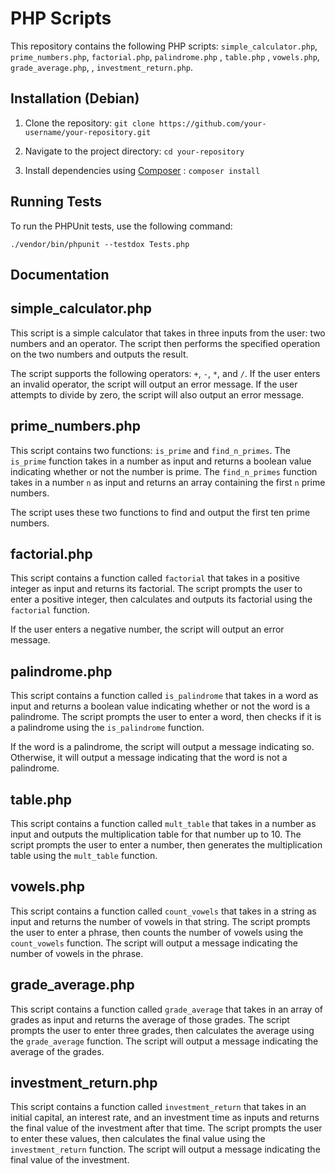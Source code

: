 # PHP Scripts

This repository contains the following PHP scripts: `simple_calculator.php`, `prime_numbers.php`, `factorial.php`, `palindrome.php` , `table.php` , `vowels.php`, `grade_average.php`, , `investment_return.php`.



## Installation (Debian)

1. Clone the repository:
`git clone https://github.com/your-username/your-repository.git`

2. Navigate to the project directory:
`cd your-repository`

3. Install dependencies using [Composer](https://getcomposer.org/) :
`composer install`




## Running Tests

To run the PHPUnit tests, use the following command:

`./vendor/bin/phpunit --testdox Tests.php`
## Documentation

## simple_calculator.php

This script is a simple calculator that takes in three inputs from the user: two numbers and an operator. The script then performs the specified operation on the two numbers and outputs the result.

The script supports the following operators: `+`, `-`, `*`, and `/`. If the user enters an invalid operator, the script will output an error message. If the user attempts to divide by zero, the script will also output an error message.


## prime_numbers.php

This script contains two functions: `is_prime` and `find_n_primes`. The `is_prime` function takes in a number as input and returns a boolean value indicating whether or not the number is prime. The `find_n_primes` function takes in a number `n` as input and returns an array containing the first `n` prime numbers.

The script uses these two functions to find and output the first ten prime numbers.

## factorial.php

This script contains a function called `factorial` that takes in a positive integer as input and returns its factorial. The script prompts the user to enter a positive integer, then calculates and outputs its factorial using the `factorial` function.

If the user enters a negative number, the script will output an error message.

## palindrome.php

This script contains a function called `is_palindrome` that takes in a word as input and returns a boolean value indicating whether or not the word is a palindrome. The script prompts the user to enter a word, then checks if it is a palindrome using the `is_palindrome` function.

If the word is a palindrome, the script will output a message indicating so. Otherwise, it will output a message indicating that the word is not a palindrome.

## table.php

This script contains a function called `mult_table` that takes in a number as input and outputs the multiplication table for that number up to 10. The script prompts the user to enter a number, then generates the multiplication table using the `mult_table` function.

## vowels.php

This script contains a function called `count_vowels` that takes in a string as input and returns the number of vowels in that string. The script prompts the user to enter a phrase, then counts the number of vowels using the `count_vowels` function. The script will output a message indicating the number of vowels in the phrase.

## grade_average.php

This script contains a function called `grade_average` that takes in an array of grades as input and returns the average of those grades. The script prompts the user to enter three grades, then calculates the average using the `grade_average` function. The script will output a message indicating the average of the grades.

## investment_return.php

This script contains a function called `investment_return` that takes in an initial capital, an interest rate, and an investment time as inputs and returns the final value of the investment after that time. The script prompts the user to enter these values, then calculates the final value using the `investment_return` function. The script will output a message indicating the final value of the investment.